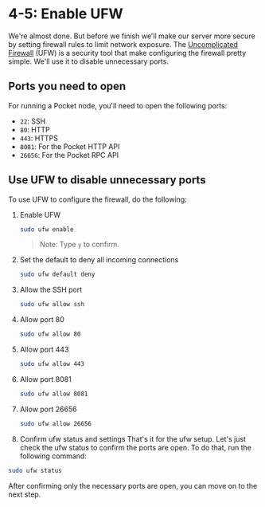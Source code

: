 # 4-5: Enable UFW

We're almost done. But before we finish we'll make our server more secure by setting firewall rules to limit network exposure. The [Uncomplicated Firewall](https://wiki.ubuntu.com/UncomplicatedFirewall) (UFW) is a security tool that make configuring the firewall pretty simple. We'll use it to disable unnecessary ports.

## Ports you need to open

For running a Pocket node, you'll need to open the following ports:

- `22`: SSH
- `80`: HTTP
- `443`: HTTPS
- `8081`: For the Pocket HTTP API
- `26656`: For the Pocket RPC API

## Use UFW to disable unnecessary ports

To use UFW to configure the firewall, do the following:

1. Enable UFW
    ```bash
    sudo ufw enable
    ```
    > Note: Type `y` to confirm.

2. Set the default to deny all incoming connections
    ```bash
    sudo ufw default deny
    ```

3. Allow the SSH port
    ```bash
    sudo ufw allow ssh
    ```

4. Allow port 80
    ```bash
    sudo ufw allow 80
    ```

5. Allow port 443
    ```bash
    sudo ufw allow 443
    ```

6. Allow port 8081
    ```bash
    sudo ufw allow 8081
    ```

7. Allow port 26656
    ```bash
    sudo ufw allow 26656
    ```

8. Confirm ufw status and settings
That's it for the ufw setup. Let's just check the ufw status to confirm the ports are open. To do that, run the following command:

```bash
sudo ufw status
```

After confirming only the necessary ports are open, you can move on to the next step.
